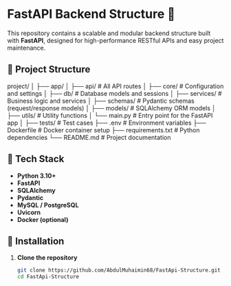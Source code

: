 # FastAPI Backend Structure 🚀

This repository contains a scalable and modular backend structure built with **FastAPI**, designed for high-performance RESTful APIs and easy project maintenance.

## 📁 Project Structure

project/
│
├── app/
│ ├── api/ # All API routes
│ ├── core/ # Configuration and settings
│ ├── db/ # Database models and sessions
│ ├── services/ # Business logic and services
│ ├── schemas/ # Pydantic schemas (request/response models)
│ ├── models/ # SQLAlchemy ORM models
│ ├── utils/ # Utility functions
│ └── main.py # Entry point for the FastAPI app
│
├── tests/ # Test cases
├── .env # Environment variables
├── Dockerfile # Docker container setup
├── requirements.txt # Python dependencies
└── README.md # Project documentation


## 🧰 Tech Stack

- **Python 3.10+**
- **FastAPI**
- **SQLAlchemy**
- **Pydantic**
- **MySQL / PostgreSQL**
- **Uvicorn**
- **Docker (optional)**

## 🔧 Installation

1. **Clone the repository**
   ```bash
   git clone https://github.com/AbdulMuhaimin68/FastApi-Structure.git
   cd FastApi-Structure
